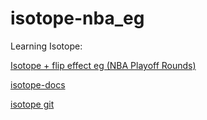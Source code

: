 # isotope-nba_eg
Learning Isotope:

<a href="http://www.timur.ca/web/practice/isotope/nba_playoffs_rounds">Isotope + flip effect eg (NBA Playoff Rounds)</a>

<a href="http://www.timur.ca/web/practice/isotope/isotope-docs">isotope-docs</a>

<a href="https://github.com/metafizzy/isotope">isotope git</a>
